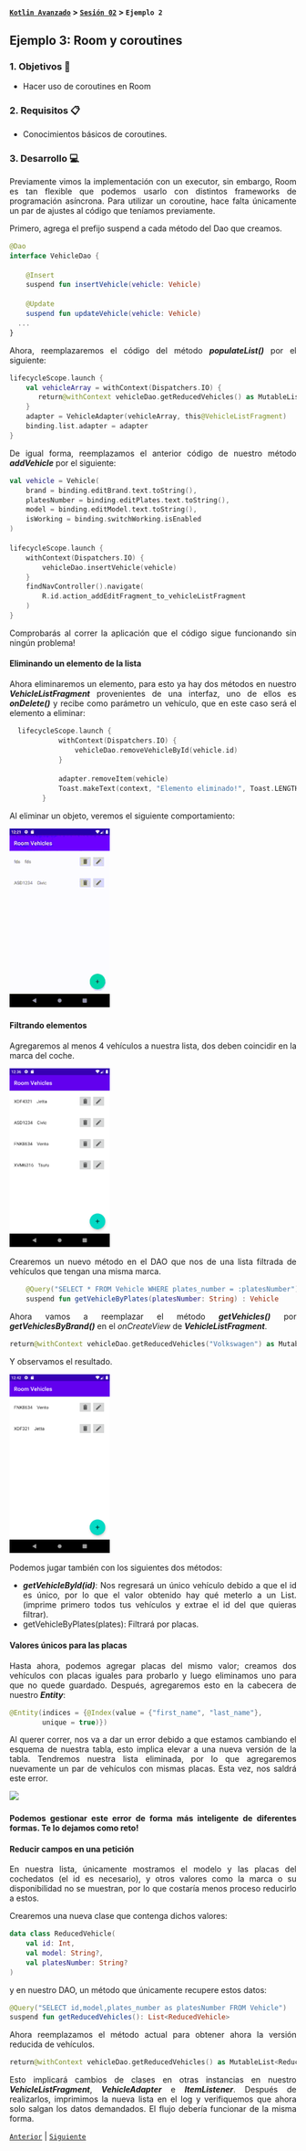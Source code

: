 #### [`Kotlin Avanzado`](../../Readme.md) > [`Sesión 02`](../#readme) > `Ejemplo 2`

## Ejemplo 3: Room y coroutines

<div style="text-align: justify;">

### 1. Objetivos :dart:


* Hacer uso de coroutines en Room

### 2. Requisitos :clipboard:
   * Conocimientos básicos de coroutines.

### 3. Desarrollo :computer:

Previamente vimos la implementación con un executor, sin embargo, Room es tan flexible que podemos usarlo con distintos frameworks de programación asíncrona. Para utilizar un coroutine, hace falta únicamente un par de ajustes al código que teníamos previamente.

Primero, agrega el prefijo suspend a cada método del Dao que creamos.

```kotlin
@Dao
interface VehicleDao {

    @Insert
    suspend fun insertVehicle(vehicle: Vehicle)
    
    @Update
    suspend fun updateVehicle(vehicle: Vehicle)
  ...
}
```

Ahora, reemplazaremos el código del método ___populateList()___ por el siguiente:

```kotlin
lifecycleScope.launch {
    val vehicleArray = withContext(Dispatchers.IO) {
       return@withContext vehicleDao.getReducedVehicles() as MutableList<ReducedVehicle>
    }
    adapter = VehicleAdapter(vehicleArray, this@VehicleListFragment)
    binding.list.adapter = adapter
}
```

De igual forma, reemplazamos el anterior código de nuestro método ___addVehicle___ por el siguiente:

```kotlin
val vehicle = Vehicle(
    brand = binding.editBrand.text.toString(),
    platesNumber = binding.editPlates.text.toString(),
    model = binding.editModel.text.toString(),
    isWorking = binding.switchWorking.isEnabled
)

lifecycleScope.launch {
    withContext(Dispatchers.IO) {
        vehicleDao.insertVehicle(vehicle)
    }
    findNavController().navigate(
        R.id.action_addEditFragment_to_vehicleListFragment
    )
}
```

Comprobarás al correr la aplicación que el código sigue funcionando sin ningún problema!

#### Eliminando un elemento de la lista

Ahora eliminaremos un elemento, para esto ya hay dos métodos en nuestro ___VehicleListFragment___ provenientes de una interfaz, uno de ellos es ___onDelete()___ y recibe como parámetro un vehículo, que en este caso será el elemento a eliminar:

```kotlin
  lifecycleScope.launch {
            withContext(Dispatchers.IO) {
                vehicleDao.removeVehicleById(vehicle.id)
            }

            adapter.removeItem(vehicle)
            Toast.makeText(context, "Elemento eliminado!", Toast.LENGTH_SHORT).show()
        }
```

Al eliminar un objeto, veremos el siguiente comportamiento:

<img src="images/remove-vehicle.gif" width="35%">



#### Filtrando elementos

Agregaremos al menos 4 vehículos a nuestra lista, dos deben coincidir en la marca del coche. 

<img src="images/list-vehicles.png" width="35%">

Crearemos un nuevo método en el DAO que nos de una lista filtrada de vehículos que tengan una misma marca.

```kotlin
    @Query("SELECT * FROM Vehicle WHERE plates_number = :platesNumber")
    suspend fun getVehicleByPlates(platesNumber: String) : Vehicle
```



Ahora vamos a reemplazar el método ___getVehicles()___ por ___getVehiclesByBrand()___ en el _onCreateView_ de ___VehicleListFragment___.

```kotlin
return@withContext vehicleDao.getReducedVehicles("Volkswagen") as MutableList<ReducedVehicle>
```

Y observamos el resultado.

<img src="images/filtered-vehicles.png" width="35%">

Podemos jugar también con los siguientes dos métodos:

* ___getVehicleById(id)___: Nos regresará un único vehículo debido a que el id es único, por lo que el valor obtenido hay qué meterlo a un List. (imprime primero todos tus vehículos y extrae el id del que quieras filtrar).
* getVehicleByPlates(plates): Filtrará por placas. 

#### Valores únicos para las placas

Hasta ahora, podemos agregar placas del mismo valor; creamos dos vehículos con placas iguales para probarlo y luego eliminamos uno para que no quede guardado. Después, agregaremos esto en la cabecera de nuestro ___Entity___:

```kotlin
@Entity(indices = {@Index(value = {"first_name", "last_name"},
        unique = true)})
```

Al querer correr, nos va a dar un error debido a que estamos cambiando el esquema de nuestra tabla, esto implica elevar a una nueva versión de la tabla. Tendremos nuestra lista eliminada, por lo que agregaremos nuevamente un par de vehículos con mismas placas. Esta vez, nos saldrá este error.

<img src="/Users/daniel.antonio/Android-Avanzado-GN/Sesion-02/Ejemplo-02/images/error-unique.png" width="95%">

#### Podemos gestionar este error de forma más inteligente de diferentes formas. Te lo dejamos como reto!

#### Reducir campos en una petición

En nuestra lista, únicamente mostramos el modelo y las placas del cochedatos (el id es necesario), y otros valores como la marca o su disponibilidad no se muestran, por lo que costaría menos proceso reducirlo a estos.

Crearemos una nueva clase que contenga dichos valores:

```kotlin
data class ReducedVehicle(
    val id: Int,
    val model: String?,
    val platesNumber: String?
)
```

 y en nuestro DAO, un método que únicamente recupere estos datos:

```kotlin
@Query("SELECT id,model,plates_number as platesNumber FROM Vehicle")
suspend fun getReducedVehicles(): List<ReducedVehicle>
```

  Ahora reemplazamos el método actual para obtener ahora la versión reducida de vehículos. 

```kotlin
return@withContext vehicleDao.getReducedVehicles() as MutableList<ReducedVehicle>
```

Esto implicará cambios de clases en otras instancias en nuestro ___VehicleListFragment___, ___VehicleAdapter___ e ___ItemListener___. Después de realizarlos, imprimimos la nueva lista en el log y verifiquemos que ahora solo salgan los datos demandados. El flujo debería funcionar de la misma forma.

[`Anterior`](../Ejemplo-02#readme) | [`Siguiente`](../Reto-02#readme)      

</div>
